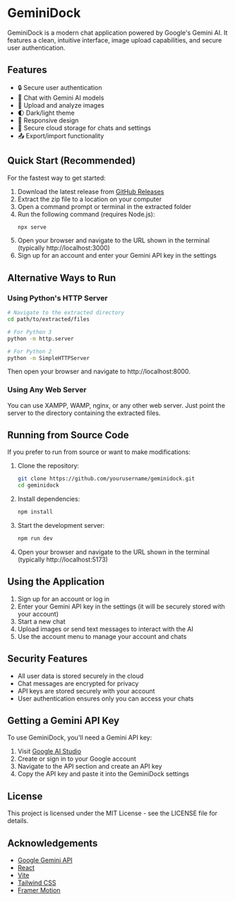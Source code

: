 # GeminiDock

GeminiDock is a modern chat application powered by Google's Gemini AI. It features a clean, intuitive interface, image upload capabilities, and secure user authentication.

## Features

- 🔒 Secure user authentication
- 💬 Chat with Gemini AI models
- 📸 Upload and analyze images
- 🌓 Dark/light theme
- 📱 Responsive design
- 💾 Secure cloud storage for chats and settings
- 📤 Export/import functionality

## Quick Start (Recommended)

For the fastest way to get started:

1. Download the latest release from [GitHub Releases](https://github.com/yourusername/geminidock/releases)
2. Extract the zip file to a location on your computer
3. Open a command prompt or terminal in the extracted folder
4. Run the following command (requires Node.js):
   ```bash
   npx serve
   ```
5. Open your browser and navigate to the URL shown in the terminal (typically http://localhost:3000)
6. Sign up for an account and enter your Gemini API key in the settings

## Alternative Ways to Run

### Using Python's HTTP Server
```bash
# Navigate to the extracted directory
cd path/to/extracted/files

# For Python 3
python -m http.server

# For Python 2
python -m SimpleHTTPServer
```
Then open your browser and navigate to http://localhost:8000.

### Using Any Web Server
You can use XAMPP, WAMP, nginx, or any other web server. Just point the server to the directory containing the extracted files.

## Running from Source Code

If you prefer to run from source or want to make modifications:

1. Clone the repository:
   ```bash
   git clone https://github.com/yourusername/geminidock.git
   cd geminidock
   ```

2. Install dependencies:
   ```bash
   npm install
   ```

3. Start the development server:
   ```bash
   npm run dev
   ```

4. Open your browser and navigate to the URL shown in the terminal (typically http://localhost:5173)

## Using the Application

1. Sign up for an account or log in
2. Enter your Gemini API key in the settings (it will be securely stored with your account)
3. Start a new chat
4. Upload images or send text messages to interact with the AI
5. Use the account menu to manage your account and chats

## Security Features

- All user data is stored securely in the cloud
- Chat messages are encrypted for privacy
- API keys are stored securely with your account
- User authentication ensures only you can access your chats

## Getting a Gemini API Key

To use GeminiDock, you'll need a Gemini API key:

1. Visit [Google AI Studio](https://ai.google.dev/)
2. Create or sign in to your Google account
3. Navigate to the API section and create an API key
4. Copy the API key and paste it into the GeminiDock settings

## License

This project is licensed under the MIT License - see the LICENSE file for details.

## Acknowledgements

- [Google Gemini API](https://ai.google.dev/gemini-api)
- [React](https://reactjs.org/)
- [Vite](https://vitejs.dev/)
- [Tailwind CSS](https://tailwindcss.com/)
- [Framer Motion](https://www.framer.com/motion/) 